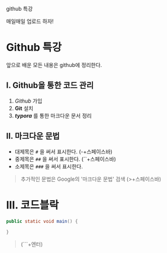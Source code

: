 github 특강

매일매일 업로드 하자!

# Github 특강

앞으로 배운 모든 내용은 github에 정리한다.

## I. Github을 통한 코드 관리

1. *Github* 가입
2. **Git** 설치
3. ***typora*** 를 통한 마크다운 문서 정리



## II. 마크다운 문법

- 대제목은 `#` 을 써서 표시한다. (-+스페이스바)
- 중제목은 `##` 을 써서 표시한다. (``+스페이스바)
- 소제목은 `###` 을 써서 표시한다.

> 추가적인 문법은 Google의 '마크다운 문법' 검색 (>+스페이스바)



# III. 코드블락

```java
public static void main() {
    
}
```

> (```+엔터)

